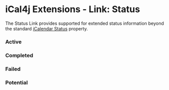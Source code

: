 [iCalendar Status]: https://www.rfc-editor.org/rfc/rfc5545#section-3.8.1.11

# iCal4j Extensions - Link: Status

The Status Link provides supported for extended status information beyond the standard [iCalendar Status] property.

### Active

### Completed

### Failed

### Potential
